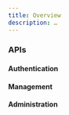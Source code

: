 ```yaml
---
title: Overview
description: …
---
```


### APIs

#### Authentication

#### Management

#### Administration